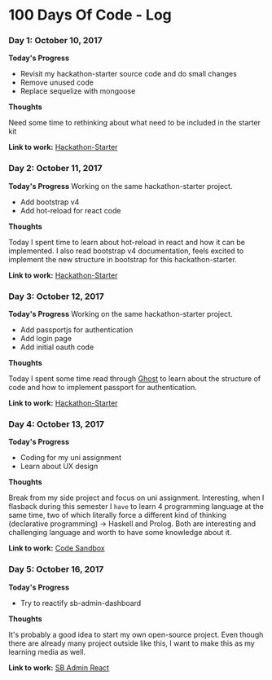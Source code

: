 # 100 Days Of Code - Log

### Day 1: October 10, 2017
**Today's Progress**
* Revisit my hackathon-starter source code and do small changes
* Remove unused code
* Replace sequelize with mongoose

**Thoughts** 

Need some time to rethinking about what need to be included in the starter kit

**Link to work:** [Hackathon-Starter](https://github.com/martindavid/hackathon-starter)

### Day 2: October 11, 2017
**Today's Progress**
Working on the same hackathon-starter project.
* Add bootstrap v4
* Add hot-reload for react code

**Thoughts** 

Today I spent time to learn about hot-reload in react and how it can be implemented. I also read bootstrap v4 documentation, feels excited to implement the new structure in bootstrap for this hackathon-starter.

**Link to work:** [Hackathon-Starter](https://github.com/martindavid/hackathon-starter)


### Day 3: October 12, 2017
**Today's Progress**
Working on the same hackathon-starter project.
* Add passportjs for authentication
* Add login page
* Add initial oauth code

**Thoughts** 

Today I spent some time read through [Ghost](https://github.com/TryGhost/Ghost) to learn about the structure of code and how to implement passport for authentication.

**Link to work:** [Hackathon-Starter](https://github.com/martindavid/hackathon-starter)


### Day 4: October 13, 2017
**Today's Progress**
- Coding for my uni assignment
- Learn about UX design

**Thoughts** 

Break from my side project and focus on uni assignment. Interesting, when I flasback during this semester I `have` to learn 4 programming language at the same time, two of which literally force a different kind of thinking (declarative programming) -> Haskell and Prolog. Both are interesting and challenging language and worth to have some knowledge about it.

**Link to work:** [Code Sandbox](https://github.com/martindavid/code-sandbox)

### Day 5: October 16, 2017
**Today's Progress**
- Try to reactify sb-admin-dashboard

**Thoughts** 

It's probably a good idea to start my own open-source project. Even though there are already many project outside like this, I want to make this as my learning media as well.

**Link to work:** [SB Admin React](https://github.com/martindavid/sb-admin-react)